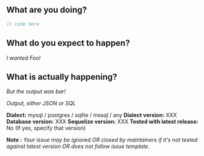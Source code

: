 <!--

Please note this is an issue tracker, not a support forum.
For general questions, please use StackOverflow or Slack.

For bugs, please fill out the template below.

-->

## What are you doing?
<!-- Post a minimal, self-contained code sample that reproduces the issue, including models and associations -->

```js
// code here
```

## What do you expect to happen?
_I wanted Foo!_

## What is actually happening?
_But the output was bar!_

_Output, either JSON or SQL_


__Dialect:__ mysql / postgres / sqlite / mssql / any
__Dialect version:__ XXX
__Database version:__ XXX
__Sequelize version:__ XXX
__Tested with latest release:__ No (If yes, specify that version)


**Note :** _Your issue may be ignored OR closed by maintainers if it's not tested against latest version OR does not follow issue template._
